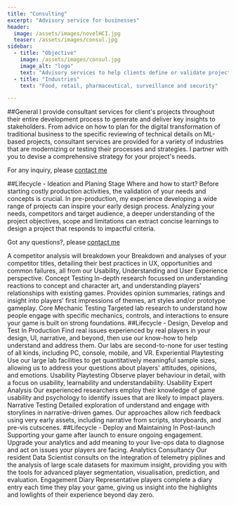 ```yaml
---
title: "Consulting"
excerpt: "Advisory service for businesses"
header:
  image: /assets/images/novelHCI.jpg
  teaser: /assets/images/consul.jpg
sidebar:
  - title: "Objective"
    image: /assets/images/consul.jpg
    image_alt: "logo"
    text: "Advisory services to help clients define or validate project and business strategies"
  - title: "Industries"
    text: "Food, retail, pharmaceutical, surveillance and security"

---
```

##General
I provide consultant services for client's projects throughout their entire development process 
to generate and deliver key insights to stakeholders. 
From advice on how to plan for the digital transformation of traditional business 
to the specific reviewing of technical details on ML-based projects, 
consultant services are provided for a variety of industries that are modernizing or testing
their processes and strategies. 
I partner with you to devise a comprehensive strategy for your project's needs.

For any inquiry, please [contact me](https://forms.gle/63NYpG1siX6E4KGj8)

##Lifecycle - Ideation and Planing Stage
Where and how to start? 
Before starting costly production activities, the validation of your needs and concepts is crucial.
In pre-production, my experience developing a wide range of projects can inspire your early design 
process. Analyzing your needs, competitors and target audience, a deeper understanding 
of the project objectives, scope and limitations can extract concise learnings to design a
project that responds to impactful criteria.

Got any questions?, please [contact me](https://forms.gle/63NYpG1siX6E4KGj8)

A competitor analysis will breakdown your 
Breakdown and analyses of your competitor titles, detailing their best practices in UX, 
opportunities and common failures, all from our Usability, Understanding and User Experience 
perspective.
Concept Testing
In-depth research focussed on understanding reactions to concept and character art, and 
understanding players’ relationships with existing games. Provides opinion summaries, ratings 
and insight into players’ first impressions of themes, art styles and/or prototype gameplay.
Core Mechanic Testing
Targeted lab research to understand how people engage with specific mechanics, controls, 
and interactions to ensure your game is built on strong foundations.
##Lifecycle - Design, Develop and Test
In Production
Find real issues experienced by real players in your design, UI, narrative, and beyond, 
then use our know-how to help understand and address them. Our labs are second-to-none for 
user testing of all kinds, including PC, console, mobile, and VR.
Experiential Playtesting
Use our large lab facilities to get quantitatively meaningful sample sizes, allowing us to address 
your questions about players' attitudes, opinions, and emotions.
Usability Playtesting
Observe player behaviour in detail, with a focus on usability, learnability and understandability.
Usability Expert Analysis
Our experienced researchers employ their knowledge of game usability and psychology to identify 
issues that are likely to impact players.
Narrative Testing
Detailed exploration of understand and engage with storylines in narrative-driven games. 
Our approaches allow rich feedback using very early assets, including narrative from scripts, 
storyboards, and pre-vis cutscenes.
##Lifecycle - Deploy and Maintaining
In Post-launch
Supporting your game after launch to ensure ongoing engagement. Upgrade your analytics and add meaning 
to your live-ops data to diagnose and act on issues your players are facing.
Analytics Consultancy
Our resident Data Scientist consults on the integration of telemetry piplines and the analysis of large 
scale datasets for maximum insight, providing you with the tools for advanced player segmentation, visualisation, 
prediction, and evaluation.
Engagement Diary
Representative players complete a diary entry each time they play your game, giving us insight into 
the highlights and lowlights of their experience beyond day zero.




